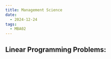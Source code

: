 ```yaml
---
title: Management Science
date:
  - 2024-12-24
tags:
  - MBA02
---
```


## Linear Programming Problems:

